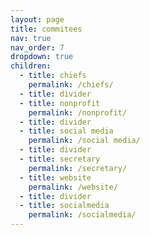 ```yaml
---
layout: page
title: commitees
nav: true
nav_order: 7
dropdown: true
children:
  - title: chiefs
    permalink: /chiefs/
  - title: divider
  - title: nonprofit
    permalink: /nonprofit/
  - title: divider
  - title: social media
    permalink: /social media/
  - title: divider
  - title: secretary
    permalink: /secretary/
  - title: website
    permalink: /website/
  - title: divider
  - title: socialmedia
    permalink: /socialmedia/
---
```

